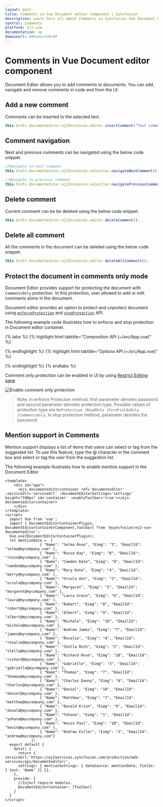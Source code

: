 ```yaml
---
layout: post
title: Comments in Vue Document editor component | Syncfusion
description: Learn here all about Comments in Syncfusion Vue Document editor component of Syncfusion Essential JS 2 and more.
control: Comments 
platform: ej2-vue
documentation: ug
domainurl: ##DomainURL##
---
```


# Comments in Vue Document editor component

Document Editor allows you to add comments to documents. You can add, navigate and remove comments in code and from the UI.

## Add a new comment

Comments can be inserted to the selected text.

```ts
this.$refs.documenteditor.ej2Instances.editor.insertComment("Test comment");
```

## Comment navigation

Next and previous comments can be navigated using the below code snippet.

```ts
//Navigate to next comment
this.$refs.documenteditor.ej2Instances.selection.navigateNextComment();

//Navigate to previous comment
this.$refs.documenteditor.ej2Instances.selection.navigatePreviousComment();
```

## Delete comment

Current comment can be be deleted using the below code snippet.

```ts
this.$refs.documenteditor.ej2Instances.editor.deleteComment();
```

## Delete all comment

All the comments in the document can be deleted using the below code snippet.

```ts
this.$refs.documenteditor.ej2Instances.editor.deleteAllComments();
```

## Protect the document in comments only mode

Document Editor provides support for protecting the document with `CommentsOnly` protection. In this protection, user allowed to add or edit comments alone in the document.

Document editor provides an option to protect and unprotect document using [`enforceProtection`](https://ej2.syncfusion.com/vue/documentation/api/document-editor/editor/#enforceprotection) and [`stopProtection`](https://ej2.syncfusion.com/vue/documentation/api/document-editor/editor/#stopprotection) API.

The following example code illustrates how to enforce and stop protection in Document editor container.

{% tabs %}
{% highlight html tabtitle="Composition API (~/src/App.vue)" %}

<template>
  <div id="app">
    <ejs-documenteditorcontainer ref='container' :serviceUrl='serviceUrl' height="590px" id='container'
      :enableToolbar='true'>
    </ejs-documenteditorcontainer>
  </div>
</template>
<script setup>
import { onMounted, ref, provide } from 'vue';
import { DocumentEditorContainerComponent as EjsDocumenteditorcontainer, Toolbar } from '@syncfusion/ej2-vue-documenteditor';

const container = ref(null);
const serviceUrl = 'https://ej2services.syncfusion.com/production/web-services/api/documenteditor/';

provide('DocumentEditorContainer', [Toolbar]);

onMounted(function () {
  //enforce protection
  container.value.ej2Instances.documentEditor.editor.enforceProtection('123', 'CommentsOnly');
  //stop the document protection
  container.value.ej2Instances.documentEditor.editor.stopProtection('123');
})

</script>

{% endhighlight %}
{% highlight html tabtitle="Options API (~/src/App.vue)" %}

<template>
  <div id="app">
    <ejs-documenteditorcontainer ref='container' :serviceUrl='serviceUrl' height="590px" id='container'
      :enableToolbar='true'>
    </ejs-documenteditorcontainer>
  </div>
</template>
<script>
import { DocumentEditorContainerComponent, Toolbar } from '@syncfusion/ej2-vue-documenteditor';

export default {
  components: {
    'ejs-documenteditorcontainer': DocumentEditorContainerComponent
  },
  data() {
    return { serviceUrl: 'https://ej2services.syncfusion.com/production/web-services/api/documenteditor/' };
  },
  provide: {//Inject require modules.
    DocumentEditorContainer: [Toolbar]
  },
  mounted() {
    //enforce protection
    this.$refs.container.ej2Instances.documentEditor.editor.enforceProtection('123', 'CommentsOnly');
    //stop the document protection
    this.$refs.container.ej2Instances.documentEditor.editor.stopProtection('123');
  }
}
</script>

{% endhighlight %}
{% endtabs %}

Comment only protection can be enabled in UI by using [Restrict Editing pane](../document-editor/document-management#restrict-editing-pane)

![Enable comment only protection](images/commentsonly.png)

>Note: In enforce Protection method, first parameter denotes password and second parameter denotes protection type. Possible values of protection type are `NoProtection |ReadOnly |FormFieldsOnly |CommentsOnly`. In stop protection method, parameter denotes the password.

## Mention support in Comments

Mention support displays a list of items that users can select or tag from the suggested list. To use this feature, type the @ character in the comment box and select or tag the user from the suggestion list.

The following example illustrates how to enable mention support in the Document Editor

```
<template>
    <div id="app">
      <ejs-documenteditorcontainer ref='documenteditor' :serviceUrl='serviceUrl' :documentEditorSettings='settings' height="590px" id='container' :enableToolbar='true'></ejs-documenteditorcontainer>
    </div>
</template>
<script>
  import Vue from 'vue';
  import { DocumentEditorContainerPlugin, DocumentEditorContainerComponent,Toolbar} from '@syncfusion/ej2-vue-documenteditor';
  Vue.use(DocumentEditorContainerPlugin);
  let mentionData =  [
                { "Name": "Selma Rose", "Eimg": "3", "EmailId": "selma@mycompany.com" },
                { "Name": "Russo Kay", "Eimg": "8", "EmailId": "russo@mycompany.com" },
                { "Name": "Camden Kate", "Eimg": "9", "EmailId": "camden@mycompany.com" },
                { "Name": "Mary Kate", "Eimg": "4", "EmailId": "marry@mycompany.com" },
                { "Name": "Ursula Ann", "Eimg": "2", "EmailId": "ursula@mycompany.com" },
                { "Name": "Margaret", "Eimg": "5", "EmailId": "margaret@mycompany.com" },
                { "Name": "Laura Grace", "Eimg": "6", "EmailId": "laura@mycompany.com" },
                { "Name": "Robert", "Eimg": "8", "EmailId": "robert@mycompany.com" },
                { "Name": "Albert", "Eimg": "9", "EmailId": "albert@mycompany.com" },
                { "Name": "Michale", "Eimg": "10", "EmailId": "michale@mycompany.com" },
                { "Name": "Andrew James", "Eimg": "7", "EmailId": "james@mycompany.com" },
                { "Name": "Rosalie", "Eimg": "4", "EmailId": "rosalie@mycompany.com" },
                { "Name": "Stella Ruth", "Eimg": "2", "EmailId": "stella@mycompany.com" },
                { "Name": "Richard Rose", "Eimg": "10", "EmailId": "richard@mycompany.com" },
                { "Name": "Gabrielle", "Eimg": "3", "EmailId": "gabrielle@mycompany.com" },
                { "Name": "Thomas", "Eimg": "7", "EmailId": "thomas@mycompany.com" },
                { "Name": "Charles Danny", "Eimg": "8", "EmailId": "charles@mycompany.com" },
                { "Name": "Daniel", "Eimg": "10", "EmailId": "daniel@mycompany.com" },
                { "Name": "Matthew", "Eimg": "7", "EmailId": "matthew@mycompany.com" },
                { "Name": "Donald Krish", "Eimg": "9", "EmailId": "donald@mycompany.com" },
                { "Name": "Yohana", "Eimg": "1", "EmailId": "yohana@mycompany.com" },
                { "Name": "Kevin Paul", "Eimg": "10", "EmailId": "kevin@mycompany.com" },
                { "Name": "Andrew Fuller", "Eimg": "3", "EmailId": "andrew@mycompany.com"}
            ];
  export default {
    data() {
      return { serviceUrl:'https://ej2services.syncfusion.com/production/web-services/api/documenteditor/',
      settings: { mentionSettings: { dataSource: mentionData, fields: { text: 'Name' }} }},
    },
    provide: {
      //Inject require modules.
      DocumentEditorContainer: [Toolbar]
    }
  }
</script>
```